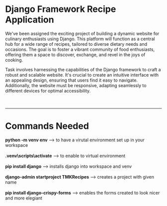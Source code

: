 # Django Framework Recipe Application


We've been assigned the exciting project of building a dynamic website for culinary enthusiasts using Django. This platform will function as a central hub for a wide range of recipes, tailored to diverse dietary needs and occasions. The goal is to foster a vibrant community of food enthusiasts, offering them a space to discover, exchange, and revel in the joys of cooking.

Task involves harnessing the capabilities of the Django framework to craft a robust and scalable website. It's crucial to create an intuitive interface with an appealing design, ensuring that users find it easy to navigate. Additionally, the website must be responsive, adapting seamlessly to different devices for optimal accessibility.
<br>
<br>
<br>
__________________________________________________________________________________________________________________________________

# Commands Needed
**python -m venv env** --> to have a virutal environment set up in your workspace<br><br>
**.venv\scripts\activate** --> to enable to virtual environment<br><br>
**pip install django** --> installs django into workspace and venv<br><br>
**django-admin startproject TMKRecipes** --> creates a project with given name<br><br>
**pip install django-crispy-forms** --> enables the forms created to look nicer and more elegiant<br><br>

 

